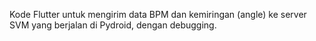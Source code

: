 Kode Flutter untuk mengirim data BPM dan kemiringan (angle) ke server SVM yang berjalan di Pydroid, dengan debugging. 
